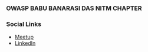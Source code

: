 ### OWASP BABU BANARASI DAS NITM CHAPTER
### Social Links
* [Meetup](https://www.meetup.com/owasp-babu-banarasi-das-nittm/)
* [LinkedIn](https://www.linkedin.com/company/owasp-bbdnitm/)

